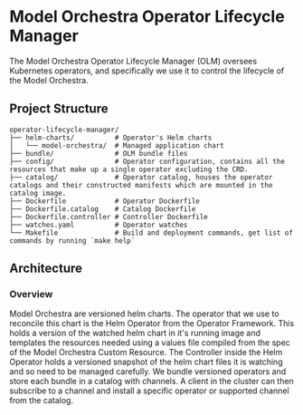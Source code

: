 # Model Orchestra Operator Lifecycle Manager

The Model Orchestra Operator Lifecycle Manager (OLM) oversees Kubernetes operators, and specifically we use it to control the lifecycle of the Model Orchestra.

## Project Structure

```plaintext
operator-lifecycle-manager/
├── helm-charts/          # Operator's Helm charts
│   └── model-orchestra/  # Managed application chart
├── bundle/               # OLM bundle files
├── config/               # Operator configuration, contains all the resources that make up a single operator excluding the CRD.
├── catalog/              # Operator catalog, houses the operator catalogs and their constructed manifests which are mounted in the catalog image.
├── Dockerfile            # Operator Dockerfile
├── Dockerfile.catalog    # Catalog Dockerfile
├── Dockerfile.controller # Controller Dockerfile
├── watches.yaml          # Operator watches
└── Makefile              # Build and deployment commands, get list of commands by running `make help`
```

## Architecture

### Overview

Model Orchestra are versioned helm charts. The operator that we use to reconcile this chart is the Helm Operator from the Operator Framework. This holds a version of the watched helm chart in it's running image and templates the resources needed using a values file compiled from the spec of the Model Orchestra Custom Resource. The Controller inside the Helm Operator holds a versioned snapshot of the helm chart files it is watching and so need to be managed carefully. We bundle versioned operators and store each bundle in a catalog with channels. A client in the cluster can then subscribe to a channel and install a specific operator or supported channel from the catalog.


